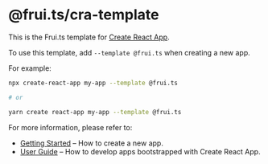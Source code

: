 # @frui.ts/cra-template

This is the Frui.ts template for [Create React App](https://github.com/facebook/create-react-app).

To use this template, add `--template @frui.ts` when creating a new app.

For example:

```sh
npx create-react-app my-app --template @frui.ts

# or

yarn create react-app my-app --template @frui.ts
```

For more information, please refer to:

- [Getting Started](https://create-react-app.dev/docs/getting-started) – How to create a new app.
- [User Guide](https://create-react-app.dev) – How to develop apps bootstrapped with Create React App.
